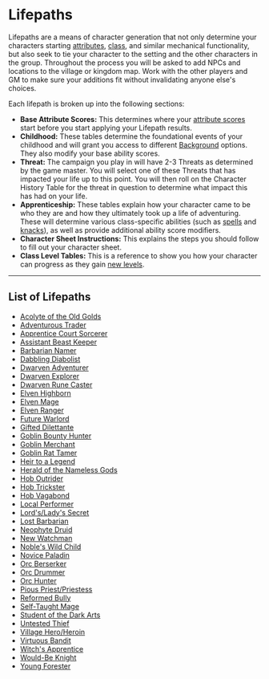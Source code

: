 # Lifepaths
Lifepaths are a means of character generation that not only determine your characters starting [attributes](CharacterCreation.md#the%20attributes), [class](Classes.md), and similar mechanical functionality, but also seek to tie your character to the setting and the other characters in the group.  Throughout the process you will be asked to add NPCs and locations to the village or kingdom map.  Work with the other players and GM to make sure your additions fit without invalidating anyone else's choices.

Each lifepath is broken up into the following sections:
- **Base Attribute Scores:** This determines where your [attribute scores](CharacterCreation.md#the%20attributes) start before you start applying your Lifepath results.
- **Childhood:** These tables determine the foundational events of your childhood and will grant you access to different [Background](Background.md) options.  They also modify your base ability scores.
- **Threat:** The campaign you play in will have 2-3 Threats as determined by the game master.  You will select one of these Threats that has impacted your life up to this point.  You will then roll on the Character History Table for the threat in question to determine what impact this has had on your life.
- **Apprenticeship:** These tables explain how your character came to be who they are and how they ultimately took up a life of adventuring.  These will determine various class-specific abilities (such as [spells](Spells.md) and [knacks](Knacks.md)), as well as provide additional ability score modifiers.
- **Character Sheet Instructions:** This explains the steps you should follow to fill out your character sheet.
- **Class Level Tables:** This is a reference to show you how your character can progress as they gain [new levels](ExperienceAndLevels.md).

---
## List of Lifepaths
- [Acolyte of the Old Golds](AcolyteOfTheOldGods.md)
- [Adventurous Trader](AdventurousTrader.md)
- [Apprentice Court Sorcerer](ApprenticeCourtSorcerer.md)
- [Assistant Beast Keeper](AssistantBeastKeeper.md)
- [Barbarian Namer](BarbarianNamer.md)
- [Dabbling Diabolist](DabblingDiabolist.md)
- [Dwarven Adventurer](DwarvenAdventurer.md)
- [Dwarven Explorer](DwarvenExplorer.md)
- [Dwarven Rune Caster](DwarvenRuneCaster.md)
- [Elven Highborn](ElvenHighborn.md)
- [Elven Mage](ElvenMage.md)
- [Elven Ranger](ElvenRanger.md)
- [Future Warlord](FutureWarlord.md)
- [Gifted Dilettante](GiftedDilettante.md)
- [Goblin Bounty Hunter](GoblinBountyHunter.md)
- [Goblin Merchant](GoblinMerchant.md)
- [Goblin Rat Tamer](GoblinRatTamer.md)
- [Heir to a Legend](HeirToALegend.md)
- [Herald of the Nameless Gods](HeraldOfTheNamelessGods)
- [Hob Outrider](HobOutrider.md)
- [Hob Trickster](HobTrickster.md)
- [Hob Vagabond](HobVagabond.md)
- [Local Performer](LocalPerformer.md)
- [Lord's/Lady's Secret](LordsSecret.md)
- [Lost Barbarian](LostBarbarian.md)
- [Neophyte Druid](NeophyteDruid.md)
- [New Watchman](NewWatchman.md)
- [Noble's Wild Child](NobleWildChild.md)
- [Novice Paladin](NovicePaladin.md)
- [Orc Berserker](OrcBerserker.md)
- [Orc Drummer](OrcDrummer.md)
- [Orc Hunter](OrcHunter.md)
- [Pious Priest/Priestess](PiousPriest.md)
- [Reformed Bully](ReformedBully.md)
- [Self-Taught Mage](SelfTaughtMage.md)
- [Student of the Dark Arts](StudentOfTheDarkArts.md)
- [Untested Thief](UntestedThief.md)
- [Village Hero/Heroin](VillageHero.md)
- [Virtuous Bandit](VirtuousBandit.md)
- [Witch's Apprentice](WitchsApprentice.md)
- [Would-Be Knight](WouldBeKnight.md)
- [Young Forester](YoungForester.md)